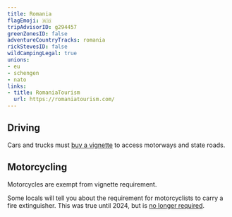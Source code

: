 ```yaml
---
title: Romania
flagEmoji: 🇷🇴
tripAdvisorID: g294457
greenZonesID: false
adventureCountryTracks: romania
rickStevesID: false
wildCampingLegal: true
unions:
- eu
- schengen
- nato
links:
- title: RomaniaTourism
  url: https://romaniatourism.com/
---
```


## Driving

Cars and trucks must [buy a vignette](https://www.roviniete.ro/en/rovinieta) to access motorways and state roads.

## Motorcycling

Motorcycles are exempt from vignette requirement.

Some locals will tell you about the requirement for motorcyclists to carry a fire extinguisher. This was true until 2024, but is [no longer required](https://www.femamotorcycling.eu/romania-fireextinguisher/).
